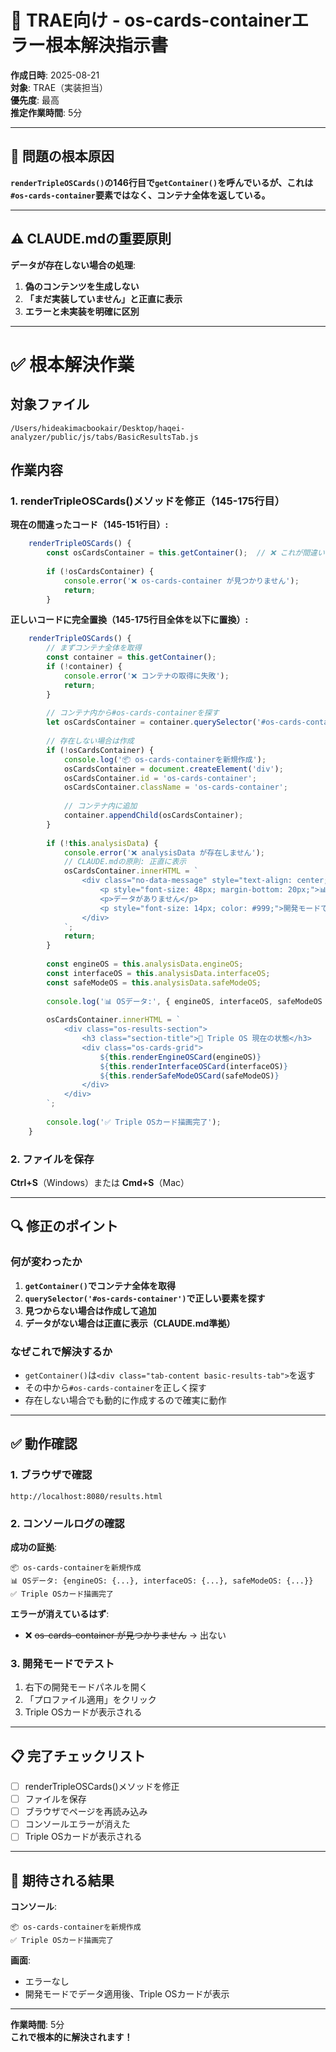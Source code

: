 # 🎯 TRAE向け - os-cards-containerエラー根本解決指示書

**作成日時**: 2025-08-21  
**対象**: TRAE（実装担当）  
**優先度**: 最高  
**推定作業時間**: 5分  

---

## 📌 問題の根本原因

**`renderTripleOSCards()`の146行目で`getContainer()`を呼んでいるが、これは`#os-cards-container`要素ではなく、コンテナ全体を返している。**

---

## ⚠️ CLAUDE.mdの重要原則

**データが存在しない場合の処理**:
1. **偽のコンテンツを生成しない**
2. **「まだ実装していません」と正直に表示**
3. **エラーと未実装を明確に区別**

---

# ✅ 根本解決作業

## 対象ファイル
```
/Users/hideakimacbookair/Desktop/haqei-analyzer/public/js/tabs/BasicResultsTab.js
```

## 作業内容

### 1. renderTripleOSCards()メソッドを修正（145-175行目）

**現在の間違ったコード（145-151行目）:**
```javascript
    renderTripleOSCards() {
        const osCardsContainer = this.getContainer();  // ❌ これが間違い！
        
        if (!osCardsContainer) {
            console.error('❌ os-cards-container が見つかりません');
            return;
        }
```

**正しいコードに完全置換（145-175行目全体を以下に置換）:**
```javascript
    renderTripleOSCards() {
        // まずコンテナ全体を取得
        const container = this.getContainer();
        if (!container) {
            console.error('❌ コンテナの取得に失敗');
            return;
        }
        
        // コンテナ内から#os-cards-containerを探す
        let osCardsContainer = container.querySelector('#os-cards-container');
        
        // 存在しない場合は作成
        if (!osCardsContainer) {
            console.log('📦 os-cards-containerを新規作成');
            osCardsContainer = document.createElement('div');
            osCardsContainer.id = 'os-cards-container';
            osCardsContainer.className = 'os-cards-container';
            
            // コンテナ内に追加
            container.appendChild(osCardsContainer);
        }
        
        if (!this.analysisData) {
            console.error('❌ analysisData が存在しません');
            // CLAUDE.mdの原則: 正直に表示
            osCardsContainer.innerHTML = `
                <div class="no-data-message" style="text-align: center; padding: 40px; color: #666;">
                    <p style="font-size: 48px; margin-bottom: 20px;">📊</p>
                    <p>データがありません</p>
                    <p style="font-size: 14px; color: #999;">開発モードでテストデータを適用してください</p>
                </div>
            `;
            return;
        }
        
        const engineOS = this.analysisData.engineOS;
        const interfaceOS = this.analysisData.interfaceOS;
        const safeModeOS = this.analysisData.safeModeOS;
        
        console.log('📊 OSデータ:', { engineOS, interfaceOS, safeModeOS });
        
        osCardsContainer.innerHTML = `
            <div class="os-results-section">
                <h3 class="section-title">🔮 Triple OS 現在の状態</h3>
                <div class="os-cards-grid">
                    ${this.renderEngineOSCard(engineOS)}
                    ${this.renderInterfaceOSCard(interfaceOS)}
                    ${this.renderSafeModeOSCard(safeModeOS)}
                </div>
            </div>
        `;
        
        console.log('✅ Triple OSカード描画完了');
    }
```

### 2. ファイルを保存
**Ctrl+S**（Windows）または **Cmd+S**（Mac）

---

## 🔍 修正のポイント

### 何が変わったか
1. **`getContainer()`でコンテナ全体を取得**
2. **`querySelector('#os-cards-container')`で正しい要素を探す**
3. **見つからない場合は作成して追加**
4. **データがない場合は正直に表示（CLAUDE.md準拠）**

### なぜこれで解決するか
- `getContainer()`は`<div class="tab-content basic-results-tab">`を返す
- その中から`#os-cards-container`を正しく探す
- 存在しない場合でも動的に作成するので確実に動作

---

## ✅ 動作確認

### 1. ブラウザで確認
```
http://localhost:8080/results.html
```

### 2. コンソールログの確認
**成功の証拠**:
```
📦 os-cards-containerを新規作成
📊 OSデータ: {engineOS: {...}, interfaceOS: {...}, safeModeOS: {...}}
✅ Triple OSカード描画完了
```

**エラーが消えているはず**:
- ❌ ~~os-cards-container が見つかりません~~ → 出ない

### 3. 開発モードでテスト
1. 右下の開発モードパネルを開く
2. 「プロファイル適用」をクリック
3. Triple OSカードが表示される

---

## 📋 完了チェックリスト

- [ ] renderTripleOSCards()メソッドを修正
- [ ] ファイルを保存
- [ ] ブラウザでページを再読み込み
- [ ] コンソールエラーが消えた
- [ ] Triple OSカードが表示される

---

## 🎯 期待される結果

**コンソール**:
```
📦 os-cards-containerを新規作成
✅ Triple OSカード描画完了
```

**画面**:
- エラーなし
- 開発モードでデータ適用後、Triple OSカードが表示

---

**作業時間**: 5分  
**これで根本的に解決されます！**